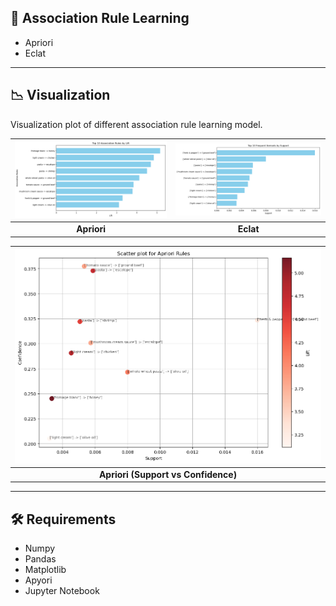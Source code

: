 ## 📎 Association Rule Learning 

- Apriori
- Eclat
---

## 📉 Visualization

Visualization plot of different association rule learning model.

| ![Image 1](./images/apriori.png) | ![Image 2](./images/eclat.png) |
|:--------------------------------:|:--------------------------------:|
| **Apriori**          | **Eclat**          |

| ![Image 3](./images/suppvsconf.png)   |
|:---------------------------------:|
| **Apriori (Support vs Confidence)** |
---

## 🛠️ Requirements

- Numpy
- Pandas 
- Matplotlib
- Apyori
- Jupyter Notebook
